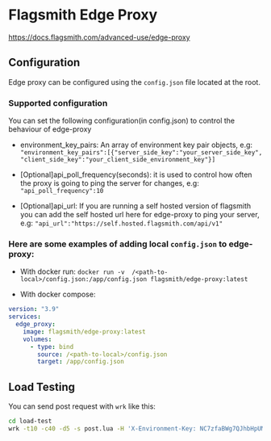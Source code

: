 # Flagsmith Edge Proxy

https://docs.flagsmith.com/advanced-use/edge-proxy


## Configuration
Edge proxy can be configured using the `config.json` file located at the root.

### Supported configuration
You can set the following configuration(in config.json) to control the behaviour 
of edge-proxy
- environment_key_pairs: An array of environment key pair objects, e.g: 
`"environment_key_pairs":[{"server_side_key":"your_server_side_key", "client_side_key":"your_client_side_environment_key"}]`

- [Optional]api_poll_frequency(seconds): it is used to control how often the proxy is going to ping the server for changes,
e.g: `"api_poll_frequency":10`

- [Optional]api_url: If you are running a self hosted version of flagsmith you can add the self hosted url here for edge-proxy to ping
your server, e.g: `"api_url":"https://self.hosted.flagsmith.com/api/v1"`
    
### Here are some examples of adding local `config.json` to edge-proxy:

- With docker run:
`docker run -v  /<path-to-local>/config.json:/app/config.json flagsmith/edge-proxy:latest`

- With docker compose:
```yaml
version: "3.9"    
services:
  edge_proxy:
    image: flagsmith/edge-proxy:latest
    volumes:
      - type: bind
        source: /<path-to-local>/config.json
        target: /app/config.json

```

## Load Testing

You can send post request with `wrk` like this:

```bash
cd load-test
wrk -t10 -c40 -d5 -s post.lua -H 'X-Environment-Key: NC7zfaBWg7QJhbHpUMs7tv' 'http://localhost:8001/api/v1/identities/?identifier=development_user_123456'
```

